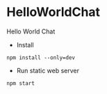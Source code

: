 HelloWorldChat
==============

Hello World Chat

* Install
```
npm install --only=dev
```

* Run static web server
```
npm start
```
